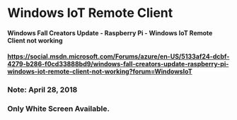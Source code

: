 # Windows IoT Remote Client

#### Windows Fall Creators Update - Raspberry Pi - Windows IoT Remote Client not working

#### https://social.msdn.microsoft.com/Forums/azure/en-US/5133af24-dcbf-4279-b286-f0cd33888bd9/windows-fall-creators-update-raspberry-pi-windows-iot-remote-client-not-working?forum=WindowsIoT

### Note: April 28, 2018
### Only White Screen Available.
